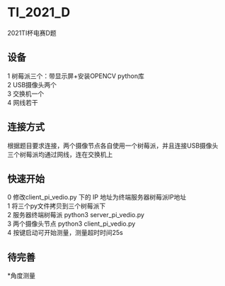 # TI_2021_D
2021TI杯电赛D题
## 设备
1 树莓派三个：带显示屏+安装OPENCV python库  
2 USB摄像头两个  
3 交换机一个  
4 网线若干  

## 连接方式
根据题目要求连接，两个摄像节点各自使用一个树莓派，并且连接USB摄像头  
三个树莓派均通过网线，连在交换机上  

## 快速开始
0 修改client_pi_vedio.py 下的 IP 地址为终端服务器树莓派IP地址  
1 将三个py文件拷贝到三个树莓派下  
2 服务器终端树莓派 python3 server_pi_vedio.py  
3 两个摄像头节点 python3 client_pi_vedio.py  
4 按键启动可开始测量，测量超时时间25s  

## 待完善
*角度测量  
